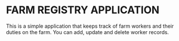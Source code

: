 # FARM REGISTRY APPLICATION

This is a simple application that keeps track of farm workers and their duties on the farm. 
You can add, update and delete worker records.